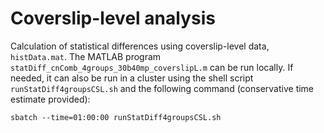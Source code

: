 # Coverslip-level analysis

Calculation of statistical differences using coverslip-level data, `histData.mat`. The MATLAB program `statDiff_cnComb_4groups_30b40mp_coverslipL.m` can be run locally. If needed, it can also be run in a cluster using the shell script `runStatDiff4groupsCSL.sh` and the following command (conservative time estimate provided): 
```
sbatch --time=01:00:00 runStatDiff4groupsCSL.sh
```
